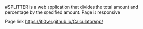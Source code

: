 #SPLITTER is a web application that divides the total amount and percentage by the specified amount. Page is responsive 

Page link  https://itl0ver.github.io/CalculatorApp/
